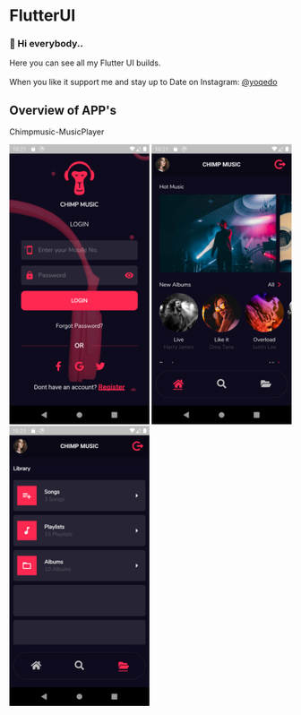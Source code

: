 # FlutterUI

### 👋 Hi everybody..

Here you can see all my Flutter UI builds.<br/>
<br/>
When you like it support me and stay up to Date on Instagram: [@yoqedo](https://www.instagram.com/yoqedo/)

## Overview of APP's

Chimpmusic-MusicPlayer

<img src="Chimpmusic/assets/1.png" width="250"> <img src="Chimpmusic/assets/2.png" width="250"> <img src="Chimpmusic/assets/3.png" width="250">
